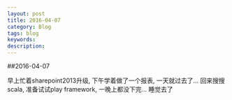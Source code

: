 ```yaml
---
layout: post
title: 2016-04-07
category: Blog
tags: blog
keywords:
description:
---
```

##2016-04-07  

早上忙着sharepoint2013升级, 下午学着做了一个报表, 一天就过去了...
回来搜搜scala, 准备试试play framework, 一晚上都没下完... 睡觉去了